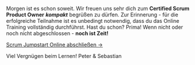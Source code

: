 Morgen ist es schon soweit. Wir freuen uns sehr dich zum **Certified Scrum Product Owner** ***kompakt*** begrüßen zu dürfen. Zur Erinnerung - für die erfolgreiche Teilnahme ist es unbedingt notwendig, dass du das Online Training vollständig durchführst. Hast du schon? Prima! Wenn nicht oder noch nicht abgeschlossen - **noch ist Zeit!**

<a href="https://dasscrumteamag.typeform.com/to/uzJgEs?accesscode=DST383!JSOTX" rel="noopener" class="external-link" target="_blank"><u>Scrum Jumpstart Online abschließen -></u></a>

Viel Vergnügen beim Lernen!
Peter & Sebastian